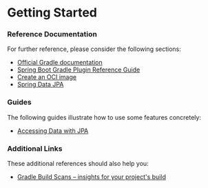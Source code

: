 # Getting Started

### Reference Documentation
For further reference, please consider the following sections:

* [Official Gradle documentation](https://docs.gradle.org)
* [Spring Boot Gradle Plugin Reference Guide](https://docs.spring.io/spring-boot/3.5.0-M1/gradle-plugin)
* [Create an OCI image](https://docs.spring.io/spring-boot/3.5.0-M1/gradle-plugin/packaging-oci-image.html)
* [Spring Data JPA](https://docs.spring.io/spring-boot/3.5.0-M1/reference/data/sql.html#data.sql.jpa-and-spring-data)

### Guides
The following guides illustrate how to use some features concretely:

* [Accessing Data with JPA](https://spring.io/guides/gs/accessing-data-jpa/)

### Additional Links
These additional references should also help you:

* [Gradle Build Scans – insights for your project's build](https://scans.gradle.com#gradle)

